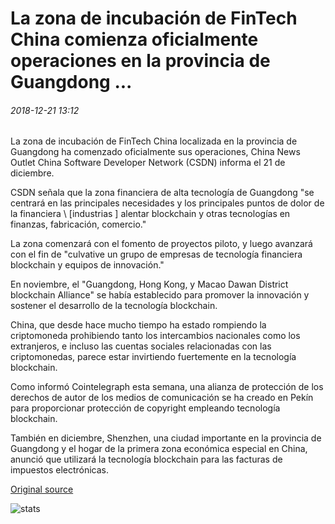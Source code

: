 # La zona de incubación de FinTech China comienza oficialmente operaciones en la provincia de Guangdong ...

###### 2018-12-21 13:12

La zona de incubación de FinTech China localizada en la provincia de Guangdong ha comenzado oficialmente sus operaciones, China News Outlet China Software Developer Network (CSDN) informa el 21 de diciembre.

CSDN señala que la zona financiera de alta tecnología de Guangdong "se centrará en las principales necesidades y los principales puntos de dolor de la financiera \ [industrias \] alentar blockchain y otras tecnologías en finanzas, fabricación, comercio."

La zona comenzará con el fomento de proyectos piloto, y luego avanzará con el fin de "culvative un grupo de empresas de tecnología financiera blockchain y equipos de innovación."

En noviembre, el "Guangdong, Hong Kong, y Macao Dawan District blockchain Alliance" se había establecido para promover la innovación y sostener el desarrollo de la tecnología blockchain.

China, que desde hace mucho tiempo ha estado rompiendo la criptomoneda prohibiendo tanto los intercambios nacionales como los extranjeros, e incluso las cuentas sociales relacionadas con las criptomonedas, parece estar invirtiendo fuertemente en la tecnología blockchain.

Como informó Cointelegraph esta semana, una alianza de protección de los derechos de autor de los medios de comunicación se ha creado en Pekín para proporcionar protección de copyright empleando tecnología blockchain.

También en diciembre, Shenzhen, una ciudad importante en la provincia de Guangdong y el hogar de la primera zona económica especial en China, anunció que utilizará la tecnología blockchain para las facturas de impuestos electrónicas.

[Original source](https://cointelegraph.com/news/chinese-fintech-incubation-zone-officially-begins-operations-in-guangdong-province)

![stats](https://c.statcounter.com/11760860/0/a89fa40b/1/ "stats")